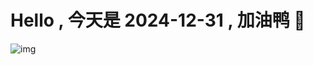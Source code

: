 
# Hello , 今天是 2024-12-31 , 加油鸭 🤭

![img](https://v1.jinrishici.com/all.svg?font-size=18&spacing=4)

